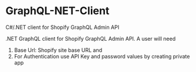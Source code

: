 # GraphQL-NET-Client
C#/.NET client for Shopify GraphQL Admin API

.NET GraphQL client for Shopify GraphQL Admin API. A user will need
1. Base Url: Shopify site base URL and
2. For Authentication use API Key and password values by creating private app
